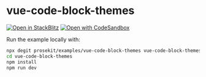 # vue-code-block-themes

[![Open in StackBlitz](https://developer.stackblitz.com/img/open_in_stackblitz.svg)](https://stackblitz.com/github/prosekit/examples/tree/master/vue-code-block-themes)
[![Open with CodeSandbox](https://assets.codesandbox.io/github/button-edit-lime.svg)](https://codesandbox.io/p/sandbox/github/prosekit/examples/tree/master/vue-code-block-themes)

Run the example locally with:

```bash
npx degit prosekit/examples/vue-code-block-themes vue-code-block-themes
cd vue-code-block-themes
npm install
npm run dev
```
